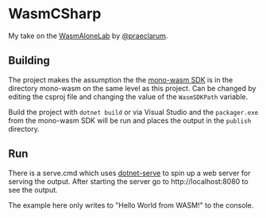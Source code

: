 ﻿# WasmCSharp

My take on the [WasmAloneLab](https://github.com/praeclarum/WasmAloneLab) by
[@praeclarum](https://github.com/praeclarum). 

## Building

The project makes the assumption the the [mono-wasm SDK](https://github.com/mono/mono/blob/master/sdks/wasm/docs/getting-started/obtain-wasm-sdk.md)
is in the directory mono-wasm on the same level as this project. Can be changed
by editing the csproj file and changing the value of the `WasmSDKPath` variable.

Build the project with `dotnet build` or via Visual Studio and the `packager.exe`
from the mono-wasm SDK will be run and places the output in the `publish` directory.

## Run

There is a serve.cmd which uses [dotnet-serve](https://github.com/natemcmaster/dotnet-serve)
to spin up a web server for serving the output. After starting the server
go to http://localhost:8080 to see the output.

The example here only writes to "Hello World from WASM!" to the console.